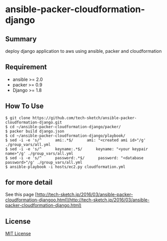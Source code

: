 # ansible-packer-cloudformation-django

## Summary

deploy django application to aws using ansible, packer and cloudformation

## Requirement

* ansible >= 2.0
* packer >= 0.9
* Django >= 1.8

## How To Use

```
$ git clone https://github.com/tech-sketch/ansible-packer-cloudformation-django.git
$ cd ~/ansible-packer-cloudformation-django/packer/
$ packer build django.json
$ cd ~/ansible-packer-cloudformation-django/playbook/
$ sed -i -e 's/^      ami:.*$/      ami: "<created ami id>"/g' ./group_vars/all.yml
$ sed -i -e 's/^      keyname:.*$/      keyname: "<your keypair name>"/g' ./group_vars/all.yml
$ sed -i -e 's/^      password:.*$/      password: "<database password>"/g' ./group_vars/all.yml 
$ ansible-playbook -i hosts/ec2.py cloudformation.yml 
```

## for more detail

See this page [http://tech-sketch.jp/2016/03/ansible-packer-cloudformation-djangoo.html](http://tech-sketch.jp/2016/03/ansible-packer-cloudformation-django.html)

## License

[MIT License](https://github.com/tech-sketch/ansible-packer-cloudformation-django/blob/master/LICENSE)
